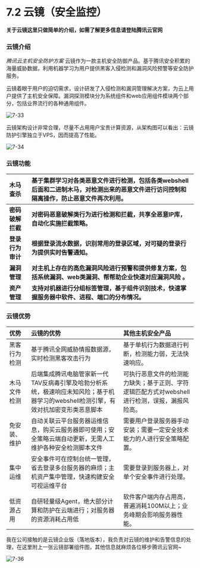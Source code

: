# 7.2 云镜（安全监控）

**关于云镜这里只做简单的介绍，如需了解更多信息请登陆腾讯云官网**

### 云镜介绍

_腾讯云主机安全防护方案_ 云镜作为一款主机安全防御产品。基于腾讯安全积累的海量威胁数据，利用机器学习为用户提供黑客入侵检测和漏洞风险预警等安全防护服务。

云镜着眼于用户的迫切需求，设计研发了入侵检测和漏洞管理解决方案，为云上用户提供了主机安全保障。漏洞探测模块分为系统组件和web应用组件模块两个部分，包括业界流行的各种通用组件。 

![7-33](http://pded8ke3e.bkt.clouddn.com/7-33.png)

云镜架构设计非常合理，尽量不占用用户宝贵计算资源，从架构图可以看出：云镜防护引擎独立于VPS，因而提高了性能。 

![7-34](http://pded8ke3e.bkt.clouddn.com/7-34.png)

### 云镜功能

| 木马查杀 | 基于集群学习对各类恶意文件进行检测，包括各类webshell后面和二进制木马，对检测出来的恶意文件进行访问控制和隔离操作，防止恶意文件再次利用。 |
| :--- | :--- |
| **密码破解拦截** | **对密码恶意破解类行为进行检测和拦截，共享全恶意IP库，自动化实施拦截策略。** |
| **登录行为审计** | **根据登录流水数据，识别常用的登录区域，对可疑的登录行为提供实时告警通知。** |
| **漏洞管理** | **对主机上存在的高危漏洞风险进行预警和提供修复方案，包括系统漏洞、web类漏洞、帮帮助企业快速对应漏洞风险 。** |
| **资产管理** | **支持对机器进行分组标签管理，基于组件识别技术，快速掌握服务器中软件、进程、端口的分布情况。** |

### 云镜优势

| 优势 | 云镜的优势 | 其他主机安全产品 |
| :--- | :--- | :--- |
| 黑客行为检测 | 基于腾讯全网威胁情报数据源，实时检测黑客攻击行为 | 基于单机行为数据进行判断，检测能力弱，无法快速响应。 |
| 木马文件检测 | 后端集成腾讯电脑管家新一代TAV反病毒引擎及哈勃分析系统，极速响应未知风险；基于机器学习的webshell检测引擎，有效对抗加密变形类恶意脚本 | 可执行恶意文件的检测能力缺失；基于正则、字符逻辑匹配方式对webshell进行检测，误报，漏报风险高。 |
| 免安装、维护 | 自动关联云平台服务器运维信息，购买云服务器即可使用；安全策略云端自动更新，无需人工维护各种安全检测脚本文件 | 需要用户登录服务器手动安装；需要一定安全技术能力的人进行安全策略配置。 |
| 集中运维 | 安全事件可在控制台统一管理，省去登录多台服务器的麻烦；主机资产集中管理，快速构建安全可视运维平台 | 需要登录到服务器上，对单个安全事件进行处理。 |
| 低资源占用 | 自研轻量级Agent，绝大部分计算和防护在云端进行；对服务器的资源消耗占用低 | 软件客户端内存占用高，普遍消耗100M以上；业务峰期会影响服务器性能。 |

我在公司接触的是云镜企业版（落地版本），我负责对云镜的维护和告警信息的处理，在这里附上一张云镜部署组件图，其他信息就麻烦各位移步腾讯云官网~

![7-36](http://pded8ke3e.bkt.clouddn.com/7-36.jpg)



